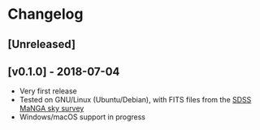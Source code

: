 # Changelog

## [Unreleased]

## [v0.1.0] - 2018-07-04

- Very first release
- Tested on GNU/Linux (Ubuntu/Debian), with FITS files from the
  [SDSS MaNGA sky survey](http://www.sdss.org/dr14/manga/)
- Windows/macOS support in progress
